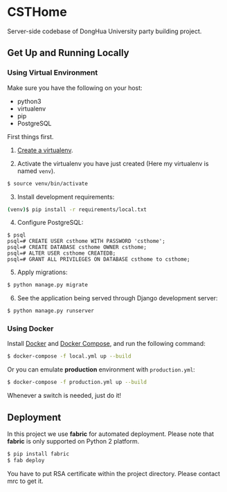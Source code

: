 # CSTHome

Server-side codebase of DongHua University party building project.

## Get Up and Running Locally

### Using Virtual Environment

Make sure you have the following on your host:

- python3
- virtualenv
- pip
- PostgreSQL

First things first.

1. [Create a virtualenv](https://virtualenv.pypa.io/en/stable/userguide/).

2. Activate the virtualenv you have just created (Here my virtualenv is named `venv`).

```bash
$ source venv/bin/activate
```

3. Install development requirements:

```bash
(venv)$ pip install -r requirements/local.txt
```

4. Configure PostgreSQL:

```
$ psql
psql=# CREATE USER csthome WITH PASSWORD 'csthome';
psql=# CREATE DATABASE csthome OWNER csthome;
psql=# ALTER USER csthome CREATEDB;
psql=# GRANT ALL PRIVILEGES ON DATABASE csthome to csthome;
```

5. Apply migrations:

```bash
$ python manage.py migrate
```

6. See the application being served through Django development server:

```bash
$ python manage.py runserver
```

### Using Docker

Install [Docker](https://docs.docker.com/install/#supported-platforms) and [Docker Compose](https://docs.docker.com/compose/install/), and run the following command:

```bash
$ docker-compose -f local.yml up --build
```

Or you can emulate **production** environment with `production.yml`:

```bash
$ docker-compose -f production.yml up --build
```

Whenever a switch is needed, just do it!

## Deployment

In this project we use **fabric** for automated deployment. Please note that **fabric** is only supported on Python 2 platform.

```bash
$ pip install fabric
$ fab deploy
```

You have to put RSA certificate within the project directory. Please contact mrc to get it.
